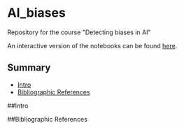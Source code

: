 # AI_biases
Repository for the course "Detecting biases in AI"

An interactive version of the notebooks can be found [here](https://mybinder.org/v2/gh/bmaz/AI_biases/HEAD). 

## Summary
* [Intro](#intro)
* [Bibliographic References](#bibliographic_references)


##Intro

##Bibliographic References
